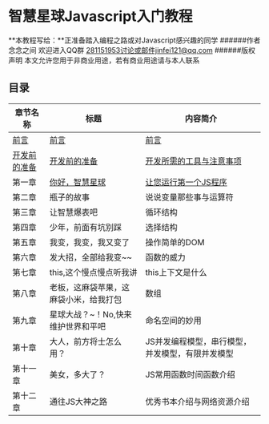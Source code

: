 # 智慧星球Javascript入门教程
**本教程写给：**正准备踏入编程之路或对Javascript感兴趣的同学
######作者  念念之间 欢迎进入QQ群 281151953讨论或邮件jinfei121@qq.com
######版权声明   本文允许您用于非商业用途，若有商业用途请与本人联系
##  目录
章节名称 | 标题 | 内容简介
------------ | ------------- | ------------
[前言](https://github.com/WisdomPlanet/WisdomPlanet-Javascript-Primer/blob/master/preface.md) | [前言](https://github.com/WisdomPlanet/WisdomPlanet-Javascript-Primer/blob/master/preface.md)  | [前言](https://github.com/WisdomPlanet/WisdomPlanet-Javascript-Primer/blob/master/preface.md)
[开发前的准备](https://github.com/WisdomPlanet/WisdomPlanet-Javascript-Primer/blob/master/prepare.md) | [开发前的准备](https://github.com/WisdomPlanet/WisdomPlanet-Javascript-Primer/blob/master/prepare.md)| [开发所需的工具与注意事项](https://github.com/WisdomPlanet/WisdomPlanet-Javascript-Primer/blob/master/prepare.md)
第一章 |[你好，智慧星球](https://github.com/WisdomPlanet/WisdomPlanet-Javascript-Primer/blob/master/chapter_1.md) | [让您运行第一个JS程序](https://github.com/WisdomPlanet/WisdomPlanet-Javascript-Primer/blob/master/chapter_1.md)
第二章 | 瓶子的故事 | 说说变量那些事与运算符
第三章 | 让智慧爆表吧 |循环结构
第四章 | 少年，前面有坑别踩 | 选择结构
第五章 | 我变，我变，我又变了 | 操作简单的DOM
第六章 | 发大招，全部给我变~~ | 函数的威力
第七章 | this,这个慢点慢点听我讲 | this上下文是什么
第八章 | 老板，这麻袋苹果，这麻袋小米，给我打包 | 数组
第九章 | 星球大战？~！No,快来维护世界和平吧 | 命名空间的妙用
第十章 | 大人，前方将士怎么用？ | JS并发编程模型，串行模型，并发模型，有限并发模型
第十一章| 美女，多大了？ | JS常用函数时间函数介绍
第十二章| 通往JS大神之路 | 优秀书本介绍与网络资源介绍
